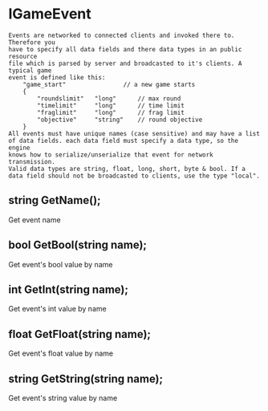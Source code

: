 # IGameEvent
    Events are networked to connected clients and invoked there to. Therefore you
    have to specify all data fields and there data types in an public resource
    file which is parsed by server and broadcasted to it's clients. A typical game 
    event is defined like this:
    	"game_start"				// a new game starts
    	{
    		"roundslimit"	"long"		// max round
    		"timelimit"		"long"		// time limit
    		"fraglimit"		"long"		// frag limit
    		"objective"		"string"	// round objective
    	}
    All events must have unique names (case sensitive) and may have a list
    of data fields. each data field must specify a data type, so the engine
    knows how to serialize/unserialize that event for network transmission.
    Valid data types are string, float, long, short, byte & bool. If a 
    data field should not be broadcasted to clients, use the type "local".

## string GetName();
Get event name
## bool GetBool(string name);
Get event's bool value by name
## int GetInt(string name);
Get event's int value by name
## float GetFloat(string name);
Get event's float value by name
## string GetString(string name);
Get event's string value by name
